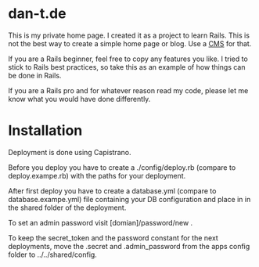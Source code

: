dan-t.de
========

This is my private home page. I created it as a project to learn Rails. This is not the best way to create a simple home page or blog. Use a [CMS](http://de.wikipedia.org/wiki/Content-Management-System) for that. 

If you are a Rails beginner, feel free to copy any features you like. I tried to stick to Rails best practices, so take this as an example of how things can be done in Rails.

If you are a Rails pro and for whatever reason read my code, please let me know what you would have done differently.

Installation
============

Deployment is done using Capistrano.

Before you deploy you have to create a ./config/deploy.rb (compare to deploy.exampe.rb) with the paths for your deployment.

After first deploy you have to create a database.yml (compare to database.exampe.yml) file containing your DB configuration and place in in the shared folder of the deployment.

To set an admin password visit [domian]/password/new .

To keep the secret\_token and the password constant for the next deployments, move the .secret and .admin\_password from the apps config folder to ../../shared/config.
